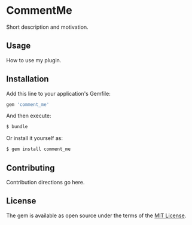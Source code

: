 # CommentMe
Short description and motivation.

## Usage
How to use my plugin.

## Installation
Add this line to your application's Gemfile:

```ruby
gem 'comment_me'
```

And then execute:
```bash
$ bundle
```

Or install it yourself as:
```bash
$ gem install comment_me
```

## Contributing
Contribution directions go here.

## License
The gem is available as open source under the terms of the [MIT License](https://opensource.org/licenses/MIT).
